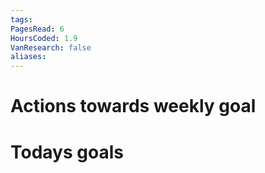 ```yaml
---
tags: 
PagesRead: 6
HoursCoded: 1.9
VanResearch: false
aliases:
---
```

# Actions towards weekly goal
# Todays goals